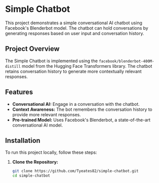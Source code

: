 # Simple Chatbot

This project demonstrates a simple conversational AI chatbot using Facebook's Blenderbot model. The chatbot can hold conversations by generating responses based on user input and conversation history.

## Project Overview

The Simple Chatbot is implemented using the `facebook/blenderbot-400M-distill` model from the Hugging Face Transformers library. The chatbot retains conversation history to generate more contextually relevant responses.

## Features

- **Conversational AI:** Engage in a conversation with the chatbot.
- **Context Awareness:** The bot remembers the conversation history to provide more relevant responses.
- **Pre-trained Model:** Uses Facebook's Blenderbot, a state-of-the-art conversational AI model.

## Installation

To run this project locally, follow these steps:

1. **Clone the Repository:**
   ```bash
   git clone https://github.com/Tyeates82/simple-chatbot.git
   cd simple-chatbot

